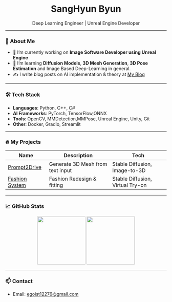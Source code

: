<h1 align="center">SangHyun Byun</h1>

<p align="center">
  Deep Learning Engineer | Unreal Engine Developer
</p>

---

### 🌱 About Me
- 🔭 I’m currently working on **Image Software Developer using Unreal Engine**
- 🌱 I’m learning **Diffusion Models**, **3D Mesh Generation**, **3D Pose Estimation** and Image Based Deep-Learning in general.
- ✍️ I write blog posts on AI implementation & theory at [My Blog](https://ggoosae.tistory.com/)

---

### 🛠️ Tech Stack
- **Languages**: Python, C++, C#
- **AI Frameworks**: PyTorch, TensorFlow,ONNX
- **Tools**: OpenCV, MMDetection,MMPose, Unreal Engine, Unity, Git
- **Other**: Docker, Gradio, Streamlit

---

### 🔥 My Projects
| Name | Description | Tech |
|------|-------------|------|
| [Prompt2Drive](https://github.com/ShByeon3968/Diffusion-Tool) | Generate 3D Mesh from text input | Stable Diffusion, Image-to-3D |
| [Fashion System](https://github.com/ShByeon3968/CLIP_Fashion) | Fashion Redesign & fitting | Stable Diffusion, Virtual Try-on |

---

### 📈 GitHub Stats
<p align="center">
  <img src="https://github-readme-stats.vercel.app/api?username=ShByeon3968&show_icons=true&theme=github_dark" height="150" />
  <img src="https://github-readme-stats.vercel.app/api/top-langs/?username=ShByeon3968&layout=compact&theme=github_dark" height="150" />
</p>

---

### 📫 Contact
- Email: egoist12276@gmail.com

